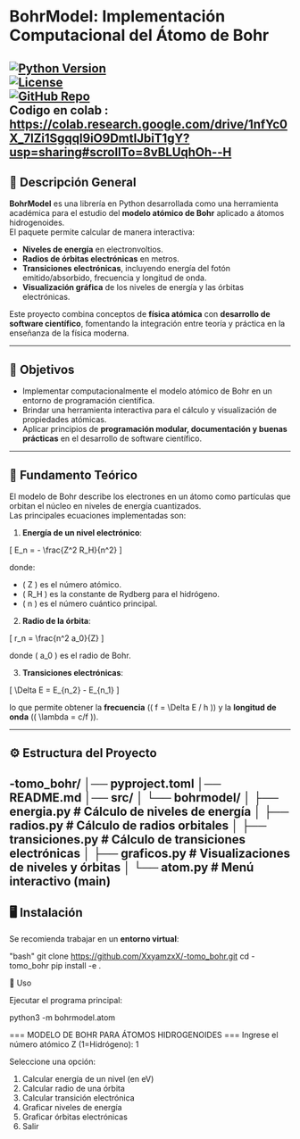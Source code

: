 # BohrModel: Implementación Computacional del Átomo de Bohr  

[![Python Version](https://img.shields.io/badge/python-3.8%2B-blue.svg)](https://www.python.org/)  
[![License](https://img.shields.io/badge/license-MIT-green.svg)](LICENSE)  
[![GitHub Repo](https://img.shields.io/badge/GitHub-repo-blue.svg)](https://github.com/XxyamzxX/-tomo_bohr)  
Codigo en colab : https://colab.research.google.com/drive/1nfYc0X_7lZi1Sgqql9iO9DmtIJbiT1gY?usp=sharing#scrollTo=8vBLUqhOh--H
---

## 📖 Descripción General  

**BohrModel** es una librería en Python desarrollada como una herramienta académica para el estudio del **modelo atómico de Bohr** aplicado a átomos hidrogenoides.  
El paquete permite calcular de manera interactiva:  

- **Niveles de energía** en electronvoltios.  
- **Radios de órbitas electrónicas** en metros.  
- **Transiciones electrónicas**, incluyendo energía del fotón emitido/absorbido, frecuencia y longitud de onda.  
- **Visualización gráfica** de los niveles de energía y las órbitas electrónicas.  

Este proyecto combina conceptos de **física atómica** con **desarrollo de software científico**, fomentando la integración entre teoría y práctica en la enseñanza de la física moderna.  

---

## 🎯 Objetivos  

- Implementar computacionalmente el modelo atómico de Bohr en un entorno de programación científica.  
- Brindar una herramienta interactiva para el cálculo y visualización de propiedades atómicas.  
- Aplicar principios de **programación modular, documentación y buenas prácticas** en el desarrollo de software científico.  

---

## 🔬 Fundamento Teórico  

El modelo de Bohr describe los electrones en un átomo como partículas que orbitan el núcleo en niveles de energía cuantizados.  
Las principales ecuaciones implementadas son:  

1. **Energía de un nivel electrónico**:  

\[
E_n = - \frac{Z^2 R_H}{n^2}
\]

donde:  
- \( Z \) es el número atómico.  
- \( R_H \) es la constante de Rydberg para el hidrógeno.  
- \( n \) es el número cuántico principal.  

2. **Radio de la órbita**:  

\[
r_n = \frac{n^2 a_0}{Z}
\]

donde \( a_0 \) es el radio de Bohr.  

3. **Transiciones electrónicas**:  

\[
\Delta E = E_{n_2} - E_{n_1}
\]

lo que permite obtener la **frecuencia** (\( f = \Delta E / h \)) y la **longitud de onda** (\( \lambda = c/f \)).  

---

## ⚙️ Estructura del Proyecto  


-tomo_bohr/
│── pyproject.toml
│── README.md
│── src/
│ └── bohrmodel/
│ ├── energia.py # Cálculo de niveles de energía
│ ├── radios.py # Cálculo de radios orbitales
│ ├── transiciones.py # Cálculo de transiciones electrónicas
│ ├── graficos.py # Visualizaciones de niveles y órbitas
│ └── atom.py # Menú interactivo (main)
---

## 🖥️ Instalación  

Se recomienda trabajar en un **entorno virtual**:  

"bash"
git clone https://github.com/XxyamzxX/-tomo_bohr.git
cd -tomo_bohr
pip install -e .


🚀 Uso

Ejecutar el programa principal:

python3 -m bohrmodel.atom

=== MODELO DE BOHR PARA ÁTOMOS HIDROGENOIDES ===
Ingrese el número atómico Z (1=Hidrógeno): 1

Seleccione una opción:
1. Calcular energía de un nivel (en eV)
2. Calcular radio de una órbita
3. Calcular transición electrónica
4. Graficar niveles de energía
5. Graficar órbitas electrónicas
0. Salir


